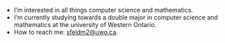 - I’m interested in all things computer science and mathematics.
- I’m currently studying towards a double major in computer science and mathematics at the university of Western Ontario.
- How to reach me: sfeldm2@uwo.ca.

<!---
SAMK6/SAMK6 is a ✨ special ✨ repository because its `README.md` (this file) appears on your GitHub profile.
You can click the Preview link to take a look at your changes.
--->
